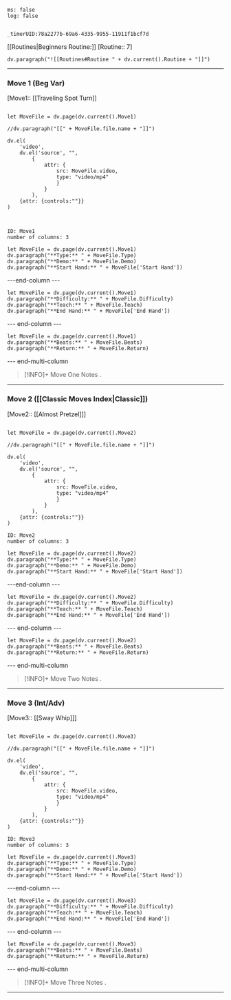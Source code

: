 ```timer
ms: false
log: false


_timerUID:78a2277b-69a6-4335-9955-11911f1bcf7d
```

[[Routines|Beginners Routine:]] [Routine:: 7]
```dataviewjs
dv.paragraph("![[Routines#Routine " + dv.current().Routine + "]]")

```

---
### Move 1 (Beg Var)
[Move1:: [[Traveling Spot Turn]]

```dataviewjs

let MoveFile = dv.page(dv.current().Move1)

//dv.paragraph("[[" + MoveFile.file.name + "]]")

dv.el(
	'video',
	dv.el('source', "",
		{
			attr: { 
				src: MoveFile.video,
				type: "video/mp4"
				}
			}
		),
	{attr: {controls:""}}
)



```


```multi-column-start
ID: Move1
number of columns: 3
```

```dataviewjs
let MoveFile = dv.page(dv.current().Move1)
dv.paragraph("**Type:** " + MoveFile.Type)
dv.paragraph("**Demo:** " + MoveFile.Demo)
dv.paragraph("**Start Hand:** " + MoveFile['Start Hand'])

```

---end-column ---

```dataviewjs
let MoveFile = dv.page(dv.current().Move1)
dv.paragraph("**Difficulty:** " + MoveFile.Difficulty)
dv.paragraph("**Teach:** " + MoveFile.Teach)
dv.paragraph("**End Hand:** " + MoveFile['End Hand'])
```

--- end-column ---

```dataviewjs
let MoveFile = dv.page(dv.current().Move1)
dv.paragraph("**Beats:** " + MoveFile.Beats)
dv.paragraph("**Return:** " + MoveFile.Return)
```

--- end-multi-column 

> [!INFO]+ Move One Notes
> .

---


### Move 2 ([[Classic Moves Index|Classic]])

[Move2:: [[Almost Pretzel]]]


```dataviewjs

let MoveFile = dv.page(dv.current().Move2)

//dv.paragraph("[[" + MoveFile.file.name + "]]")

dv.el(
	'video',
	dv.el('source', "",
		{
			attr: { 
				src: MoveFile.video,
				type: "video/mp4"
				}
			}
		),
	{attr: {controls:""}}
)

```


```multi-column-start
ID: Move2
number of columns: 3
```

```dataviewjs
let MoveFile = dv.page(dv.current().Move2)
dv.paragraph("**Type:** " + MoveFile.Type)
dv.paragraph("**Demo:** " + MoveFile.Demo)
dv.paragraph("**Start Hand:** " + MoveFile['Start Hand'])

```

---end-column ---

```dataviewjs
let MoveFile = dv.page(dv.current().Move2)
dv.paragraph("**Difficulty:** " + MoveFile.Difficulty)
dv.paragraph("**Teach:** " + MoveFile.Teach)
dv.paragraph("**End Hand:** " + MoveFile['End Hand'])
```

--- end-column ---

```dataviewjs
let MoveFile = dv.page(dv.current().Move2)
dv.paragraph("**Beats:** " + MoveFile.Beats)
dv.paragraph("**Return:** " + MoveFile.Return)
```

--- end-multi-column 

> [!INFO]+ Move Two Notes
> .

---
### Move 3 (Int/Adv)
[Move3:: [[Sway Whip]]]


```dataviewjs

let MoveFile = dv.page(dv.current().Move3)

//dv.paragraph("[[" + MoveFile.file.name + "]]")

dv.el(
	'video',
	dv.el('source', "",
		{
			attr: { 
				src: MoveFile.video,
				type: "video/mp4"
				}
			}
		),
	{attr: {controls:""}}
)

```


```multi-column-start
ID: Move3
number of columns: 3
```

```dataviewjs
let MoveFile = dv.page(dv.current().Move3)
dv.paragraph("**Type:** " + MoveFile.Type)
dv.paragraph("**Demo:** " + MoveFile.Demo)
dv.paragraph("**Start Hand:** " + MoveFile['Start Hand'])

```

---end-column ---

```dataviewjs
let MoveFile = dv.page(dv.current().Move3)
dv.paragraph("**Difficulty:** " + MoveFile.Difficulty)
dv.paragraph("**Teach:** " + MoveFile.Teach)
dv.paragraph("**End Hand:** " + MoveFile['End Hand'])
```

--- end-column ---

```dataviewjs
let MoveFile = dv.page(dv.current().Move3)
dv.paragraph("**Beats:** " + MoveFile.Beats)
dv.paragraph("**Return:** " + MoveFile.Return)
```

--- end-multi-column 

> [!INFO]+ Move Three Notes
> .
---



